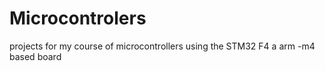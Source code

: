 # Microcontrolers
projects for my course of microcontrollers using the STM32 F4  a arm -m4 based board
